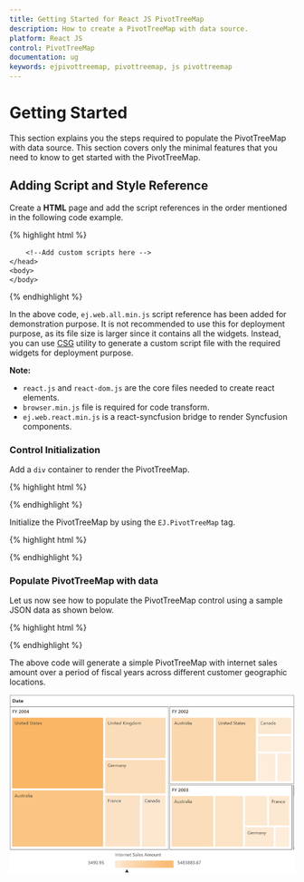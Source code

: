 ```yaml
---
title: Getting Started for React JS PivotTreeMap
description: How to create a PivotTreeMap with data source.
platform: React JS
control: PivotTreeMap
documentation: ug
keywords: ejpivottreemap, pivottreemap, js pivottreemap
---
```


# Getting Started

This section explains you the steps required to populate the PivotTreeMap with data source. This section covers only the minimal features that you need to know to get started with the PivotTreeMap.

## Adding Script and Style Reference

Create a **HTML** page and add the script references in the order mentioned in the following code example.

{% highlight html %}

<!DOCTYPE html>
<html>
    <head>
        <!-- Essential Studio for JavaScript  theme reference -->
        <link rel="stylesheet" href="http://cdn.syncfusion.com/14.3.0.49/js/web/bootstrap-theme/ej.web.all.min.css" />           
        <!--  react script  -->
        <script src="https://cdnjs.cloudflare.com/ajax/libs/react/15.2.1/react.js"></script>
        <script src="https://cdnjs.cloudflare.com/ajax/libs/react/15.2.1/react-dom.js"></script>
        <script src="https://cdnjs.cloudflare.com/ajax/libs/babel-core/5.8.34/browser.min.js"></script>
        <!--  jquery script  -->
        <script src="https://code.jquery.com/jquery-3.0.0.min.js"></script>
        <!--  jsrender script  -->
        <script src="http://cdn.syncfusion.com/js/assets/external/jsrender.min.js"></script>
        <!-- Essential JS UI widget -->    
        <script src="http://cdn.syncfusion.com/14.3.0.49/js/web/ej.web.all.min.js"></script>
        <script src="http://cdn.syncfusion.com/14.3.0.49/js/common/ej.web.react.min.js"></script>

        <!--Add custom scripts here -->
    </head>
    <body>
    </body>
</html>

{% endhighlight %}

In the above code, `ej.web.all.min.js` script reference has been added for demonstration purpose. It is not recommended to use this for deployment purpose, as its file size is larger since it contains all the widgets. Instead, you can use [CSG](http://csg.syncfusion.com/# "") utility to generate a custom script file with the required widgets for deployment purpose.

**Note:**

* `react.js` and `react-dom.js` are the core files needed to create react elements.
* `browser.min.js` file is required for code transform.
* `ej.web.react.min.js`  is a react-syncfusion bridge to render Syncfusion components.

### Control Initialization

Add a `div` container to render the PivotTreeMap.

{% highlight html %}

<!DOCTYPE html>
<html> 
    <body>
        <div id="PivotTreeMap1" style="width:99%;"></div>
    </body>
</html>

{% endhighlight %}

Initialize the PivotTreeMap by using the `EJ.PivotTreeMap` tag.

{% highlight html %}

<!DOCTYPE html>
<html>
    <head>
        <style>
          #Olap{
            width: 100%;
            height: 450px;
          }
        </style>
    </head>       
    <body>
        <div id="PivotTreeMap1" style="width:99%;"></div>
        <!--  Tooltip can de localized here  -->
        <script id="tooltipTemplate" type="application/jsrender">
            <div style="background:White; color:black; font-size:12px; font-weight:normal; border: 1px solid #4D4D4D; white-space: nowrap;border-radius: 2px; margin-right: 25px; min-width: 110px;padding-right: 5px; padding-left: 5px; padding-bottom: 2px ;width: auto; height: auto;">
                <div>Measure(s) : {{:~Measures(#data)}}</div><div>Row : {{:~Row(#data)}}</div><div>Column : {{:~Column(#data)}}</div><div>Value : {{:~Value(#data)}}</div>
            </div>
        </script>
        <script type="text/babel">
             ReactDOM.render(
                   <EJ.PivotTreeMap id="Olap"></EJ.PivotTreeMap>,
                   document.getElementById('PivotTreeMap1')
             );  
        </script>
    </body>
</html>

{% endhighlight %}

### Populate PivotTreeMap with data

Let us now see how to populate the PivotTreeMap control using a sample JSON data as shown below.

{% highlight html %}

<script type="text/babel">
    var Olap_dataSource={
        data: "http://bi.syncfusion.com/olap/msmdpump.dll", 
        catalog: "Adventure Works DW 2008 SE", //"Adventure Works DW 2008 SEtandard Edition
        cube: "Adventure Works", rows: [{ fieldName: "[Date].[Fiscal]" }], columns: [{ fieldName: "[Customer].[Customer Geography]" }],
        values: [{ measures: [{ fieldName: "[Measures].[Internet Sales Amount]" }], axis: "columns" }]
          
    };

    $(function(){
      ReactDOM.render(
        <EJ.PivotTreeMap id="Olap" dataSource= {Olap_dataSource}></EJ.PivotTreeMap>,
        document.getElementById('PivotTreeMap1')
      );
    });
</script>

{% endhighlight %}

The above code will generate a simple PivotTreeMap with internet sales amount over a period of fiscal years across different customer geographic locations.

![](getting-started_images/Olap.png)